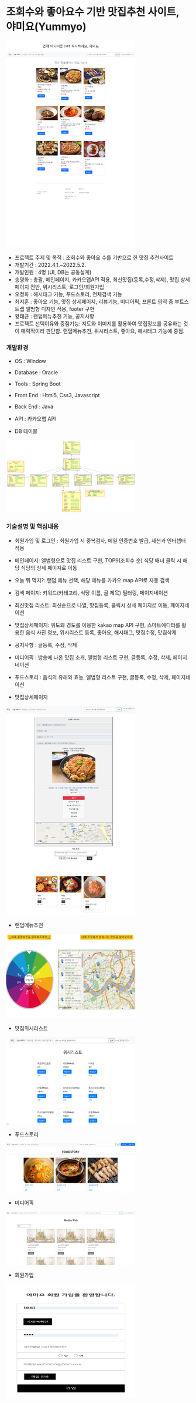 # 조회수와 좋아요수 기반 맛집추천 사이트, 야미요(Yummyo)   
    
<img src="https://github.com/Commonerd/commonerd.github.io/blob/master/yummyomain.png" width="70%" height="50%"></img>
    
        
- 프로젝트 주제 및 목적 : 조회수와 좋아요 수를 기반으로 한 맛집 추천사이트
- 개발기간 : 2022.4.1.~2022.5.2.
- 개발인원 : 4명  (UI, DB는 공동설계)
- 송영화 : 총괄, 메인페이지, 카카오맵API 적용, 최신맛집(등록,수정,삭제), 맛집 상세페이지 전반, 위시리스트, 로그인/회원가입
- 오정화 : 해시태그 기능, 푸드스토리, 전체검색 기능
- 최지훈 : 좋아요 기능, 맛집 상세페이지, 리뷰기능, 미디어픽, 프론트 영역 중 부트스트랩 앨범형 디자인 적용, footer 구현
- 황태균 : 랜덤메뉴추천 기능, 공지사항
- 프로젝트 선택이유와 중점기능: 지도와 이미지를 활용하여 맛집정보를 공유하는 것이 매력적이라 판단함. 랜덤메뉴추천, 위시리스트, 좋아요, 해시태그 기능에 중점.


### 개발환경

- OS : Window
- Database : Oracle
- Tools : Spring Boot
- Front End : Html5, Css3, Javascript
- Back End : Java
- API : 카카오맵 API
   
- DB 테이블   
    
<img src="https://github.com/Commonerd/commonerd.github.io/blob/master/yummyotable.png" width="70%" height="50%"></img>


### 기술설명 및 핵심내용

- 회원가입 및 로그인 : 회원가입 시 중복검사, 메일 인증번호 발급, 세션과 인터셉터 적용
- 메인페이지: 앨범형으로 맛집 리스트 구현, TOP9(조회수 순) 식당 배너 클릭 시 해당 식당의 상세 페이지로 이동
- 오늘 뭐 먹지?: 랜덤 메뉴 선택, 해당 메뉴를 카카오 map API로 자동 검색
- 검색 페이지: 키워드(카테고리, 식당 이름, 글 제목) 필터링, 페이지네이션
- 최신맛집 리스트: 최신순으로 나열, 맛집등록, 클릭시 상세 페이지로 이동, 페이지네이션
- 맛집상세페이지: 위도와 경도를 이용한 kakao map API 구현, 스마트에디터를 활용한 음식 사진 정보, 위시리스트 등록, 좋아요, 해시태그, 맛집수정, 맛집삭제
- 공지사항 : 글등록, 수정, 삭제
- 미디어픽 : 방송에 나온 맛집 소개, 앨범형 리스트 구현, 글등록, 수정, 삭제, 페이지네이션
- 푸드스토리 : 음식의 유래와 효능, 앨범형 리스트 구현, 글등록, 수정, 삭제, 페이지네이션   
   
   
- 맛집상세페이지    
    
<img src="https://github.com/Commonerd/commonerd.github.io/blob/master/yummyodetail.png" width="70%" height="50%"></img>

    
- 랜덤메뉴추천     
    
<img src="https://github.com/Commonerd/commonerd.github.io/blob/master/yummyorandom.png" width="70%" height="50%"></img>

    
- 맛집위시리스트    
    
<img src="https://github.com/Commonerd/commonerd.github.io/blob/master/yummyowishlist.png" width="70%" height="50%"></img>


- 푸드스토리    
     
<img src="https://github.com/Commonerd/commonerd.github.io/blob/master/yummyofs.png" width="70%" height="50%"></img>
      
- 미디어픽      
    
<img src="https://github.com/Commonerd/commonerd.github.io/blob/master/yummyompick.png" width="70%" height="50%"></img>
      
- 회원가입    
    
<img src="https://github.com/Commonerd/commonerd.github.io/blob/master/yummyojoin.png" width="70%" height="50%"></img>

